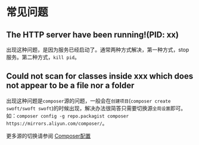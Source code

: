 # 常见问题

## The HTTP server have been running!(PID: xx)

出现这种问题，是因为服务已经启动了。通常两种方式解决，第一种方式，stop 服务。第二种方式，`kill pid`。

## Could not scan for classes inside xxx which does not appear to be a file nor a folder

出现这种问题是`composer`源的问题，一般会在`创建项目`(`composer create swoft/swoft swoft`)的时候出现，解决办法很简答只需要切换源`全局设置`即可。如：`composer config -g repo.packagist composer https://mirrors.aliyun.com/composer/`。

更多源的切换请参阅 [Composer配置](../ready/composer.md)

